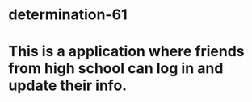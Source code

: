 # determination-61

# This is a application where friends from high school can log in and update their info.
